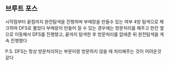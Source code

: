 ## 브루트 포스

시작점부터 끝점까지 완전탐색을 진행하며 부메랑을 만들수 있는 여부 4방 탐색으로 체크하며 DFS로 풀었다
부메랑이 만들어 질 수 있는 경우에는 방문처리를 해주고 한칸 옆으로 이동해서 DFS를 진행했고, 끝까지 탐색한 후 방문처리를 없애준 뒤 완전탐색을 계속 진행했다

P.S. DFS는 항상 방문처리하는 부문이랑 방문하지 않을 때 처리해주는 것이 어려운것 같다
